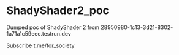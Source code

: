 # ShadyShader2_poc
Dumped poc of ShadyShader 2 from 28950980-1c13-3d21-8302-1a71a1c59eec.testrun.dev


Subscribe t.me/for_society
